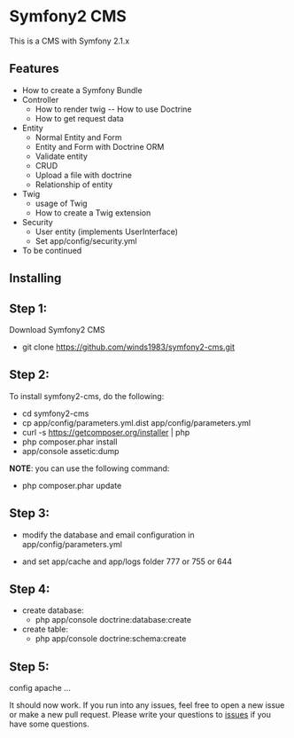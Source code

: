 Symfony2 CMS
============

This is a CMS with Symfony 2.1.x

Features
--------

 - How to create a Symfony Bundle
 - Controller
    - How to render twig
    -- How to use Doctrine
    - How to get request data
 - Entity
    - Normal Entity and Form
    - Entity and Form with Doctrine ORM
    - Validate entity
    - CRUD
    - Upload a file with doctrine
    - Relationship of entity
 - Twig
    - usage of Twig
    - How to create a Twig extension
 - Security
    - User entity (implements UserInterface)
    - Set app/config/security.yml
 - To be continued

Installing
--------

## Step 1:

Download Symfony2 CMS 
* git clone https://github.com/winds1983/symfony2-cms.git

## Step 2:

To install symfony2-cms, do the following:

* cd symfony2-cms
* cp app/config/parameters.yml.dist app/config/parameters.yml
* curl -s https://getcomposer.org/installer | php
* php composer.phar install
* app/console assetic:dump

**NOTE**: you can use the following command:
* php composer.phar update

## Step 3:

* modify the database and email configuration in app/config/parameters.yml

* and set app/cache and app/logs folder
777 or 755 or 644

## Step 4:

 - create database:
    - php app/console doctrine:database:create
 - create table:
    - php app/console doctrine:schema:create

## Step 5:

config apache ...

It should now work. If you run into any issues, feel free to open a new issue or make a new pull request.
Please write your questions to [issues](https://github.com/winds1983/symfony2-cms/issues) if you have some questions.